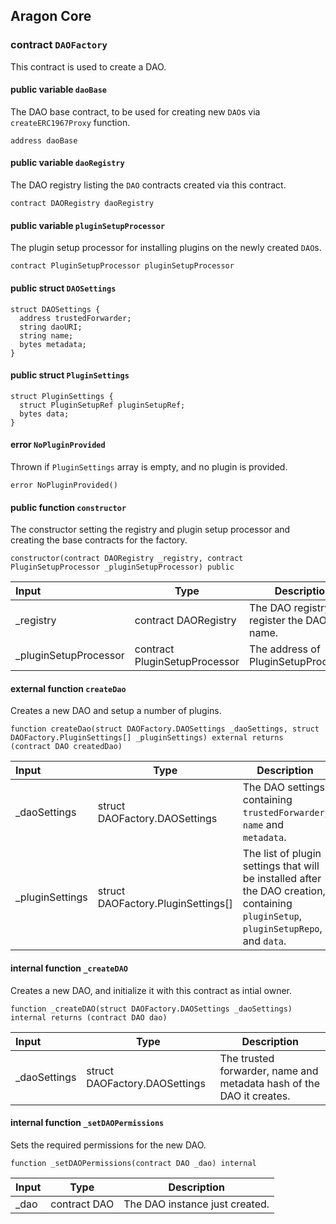 ## Aragon Core

###  contract `DAOFactory`

This contract is used to create a DAO.

#### public variable `daoBase`

The DAO base contract, to be used for creating new `DAO`s via `createERC1967Proxy` function.

```solidity
address daoBase 
```

#### public variable `daoRegistry`

The DAO registry listing the `DAO` contracts created via this contract.

```solidity
contract DAORegistry daoRegistry 
```

#### public variable `pluginSetupProcessor`

The plugin setup processor for installing plugins on the newly created `DAO`s.

```solidity
contract PluginSetupProcessor pluginSetupProcessor 
```

#### public struct `DAOSettings`

```solidity
struct DAOSettings {
  address trustedForwarder;
  string daoURI;
  string name;
  bytes metadata;
}
```

#### public struct `PluginSettings`

```solidity
struct PluginSettings {
  struct PluginSetupRef pluginSetupRef;
  bytes data;
}
```

####  error `NoPluginProvided`

Thrown if `PluginSettings` array is empty, and no plugin is provided.

```solidity
error NoPluginProvided() 
```

#### public function `constructor`

The constructor setting the registry and plugin setup processor and creating the base contracts for the factory.

```solidity
constructor(contract DAORegistry _registry, contract PluginSetupProcessor _pluginSetupProcessor) public 
```

| Input | Type | Description |
|:----- | ---- | ----------- |
| _registry | contract DAORegistry | The DAO registry to register the DAO by its name. |
| _pluginSetupProcessor | contract PluginSetupProcessor | The address of PluginSetupProcessor. |

#### external function `createDao`

Creates a new DAO and setup a number of plugins.

```solidity
function createDao(struct DAOFactory.DAOSettings _daoSettings, struct DAOFactory.PluginSettings[] _pluginSettings) external returns (contract DAO createdDao) 
```

| Input | Type | Description |
|:----- | ---- | ----------- |
| _daoSettings | struct DAOFactory.DAOSettings | The DAO settings containing `trustedForwarder`, `name` and `metadata`. |
| _pluginSettings | struct DAOFactory.PluginSettings[] | The list of plugin settings that will be installed after the DAO creation, containing `pluginSetup`, `pluginSetupRepo`, and `data`. |

#### internal function `_createDAO`

Creates a new DAO, and initialize it with this contract as intial owner.

```solidity
function _createDAO(struct DAOFactory.DAOSettings _daoSettings) internal returns (contract DAO dao) 
```

| Input | Type | Description |
|:----- | ---- | ----------- |
| _daoSettings | struct DAOFactory.DAOSettings | The trusted forwarder, name and metadata hash of the DAO it creates. |

#### internal function `_setDAOPermissions`

Sets the required permissions for the new DAO.

```solidity
function _setDAOPermissions(contract DAO _dao) internal 
```

| Input | Type | Description |
|:----- | ---- | ----------- |
| _dao | contract DAO | The DAO instance just created. |

